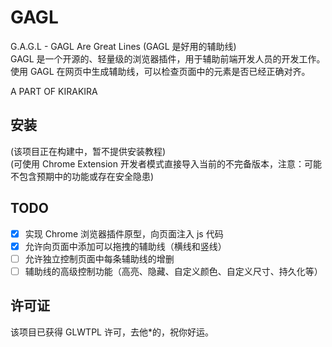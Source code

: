 # GAGL
G.A.G.L - GAGL Are Great Lines (GAGL 是好用的辅助线)  
GAGL 是一个开源的、轻量级的浏览器插件，用于辅助前端开发人员的开发工作。  
使用 GAGL 在网页中生成辅助线，可以检查页面中的元素是否已经正确对齐。  
  
A PART OF KIRAKIRA  

## 安装
(该项目正在构建中，暂不提供安装教程)  
(可使用 Chrome Extension 开发者模式直接导入当前的不完备版本，注意：可能不包含预期中的功能或存在安全隐患)  

## TODO
- [x] 实现 Chrome 浏览器插件原型，向页面注入 js 代码
- [x] 允许向页面中添加可以拖拽的辅助线（横线和竖线）
- [ ] 允许独立控制页面中每条辅助线的增删
- [ ] 辅助线的高级控制功能（高亮、隐藏、自定义颜色、自定义尺寸、持久化等）

## 许可证
该项目已获得 GLWTPL 许可，去他*的，祝你好运。
